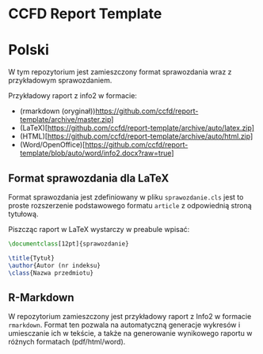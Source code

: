CCFD Report Template
====================

# Polski

W tym repozytorium jest zamieszczony format sprawozdania wraz z przykładowym sprawozdaniem.

Przykładowy raport z info2 w formacie:

- (rmarkdown (oryginał))https://github.com/ccfd/report-template/archive/master.zip]
- (LaTeX)[https://github.com/ccfd/report-template/archive/auto/latex.zip]
- (HTML)[https://github.com/ccfd/report-template/archive/auto/html.zip]
- (Word/OpenOffice)[https://github.com/ccfd/report-template/blob/auto/word/info2.docx?raw=true]

## Format sprawozdania dla LaTeX

Format sprawozdania jest zdefiniowany w pliku `sprawozdanie.cls` jest to proste rozszerzenie podstawowego formatu `article` z odpowiednią stroną tytułową.

Piszcząc raport w LaTeX wystarczy w preabule wpisać:
```latex
\documentclass[12pt]{sprawozdanie}

\title{Tytuł}
\author{Autor (nr indeksu}
\class{Nazwa przedmiotu}
```

## R-Markdown

W repozytorium zamieszczony jest przykładowy raport z Info2 w formacie `rmarkdown`. Format ten pozwala na automatyczną generacje wykresów i umiesczanie ich w tekście, a także na generowanie wynikowego raportu w różnych formatach (pdf/html/word).

